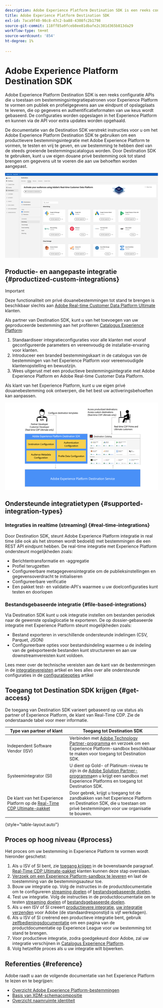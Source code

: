 ```yaml
---
description: Adobe Experience Platform Destination SDK is een reeks configuratie APIs die u toestaan om bestemmingsintegratiepatronen voor Experience Platform te vormen om publiek en profielgegevens aan uw eindpunt of opslagplaats te leveren, die op gegevens en authentificatieformaten van uw keus wordt gebaseerd. De configuraties worden opgeslagen in het Experience Platform en kunnen via de API voor extra updates worden opgehaald.
title: Adobe Experience Platform Destination SDK
exl-id: 7aca9f40-98c8-47c2-ba88-4308fc2b1798
source-git-commit: 118ff85a9fceb8ee81dbafe2c381d365b813da29
workflow-type: tm+mt
source-wordcount: '854'
ht-degree: 1%

---
```


# Adobe Experience Platform Destination SDK

Adobe Experience Platform Destination SDK is een reeks configuratie APIs die u toestaan om bestemmingsintegratiepatronen voor Experience Platform te vormen om publiek en profielgegevens aan uw eindpunt of opslagplaats te leveren, die op gegevens en authentificatieformaten van uw keus wordt gebaseerd. De configuraties worden opgeslagen in het Experience Platform en kunnen via de API voor extra updates worden opgehaald.

De documentatie van de Destination SDK verstrekt instructies voor u om het Adobe Experience Platform Destination SDK te gebruiken om een productievere bestemmingsintegratie met Adobe Experience Platform te vormen, te testen en vrij te geven, en uw bestemming te hebben deel van de steeds groeiende bestemmingscatalogus worden. Door Destination SDK te gebruiken, kunt u uw eigen douane privé bestemming ook tot stand brengen om gegevens uit te voeren die aan uw behoeften worden aangepast.

![Schermafbeelding van de gebruikersinterface van het Experience Platform, met de doelcatalogus](assets/destinations-catalog-overview.png)

## Productie- en aangepaste integratie {#productized-custom-integrations}

>[!IMPORTANT]
>
> Deze functionaliteit om privé douanebestemmingen tot stand te brengen is beschikbaar slechts aan [Adobe Real-time Customer Data Platform Ultimate](https://helpx.adobe.com/legal/product-descriptions/real-time-customer-data-platform.html) klanten.

Als partner van Destination SDK, kunt u van het toevoegen van uw geproduceerde bestemming aan het profiteren [Catalogus Experience Platform](../catalog/overview.md):

1. Standaardiseer integratieconfiguraties voor alle klanten met vooraf geconfigureerde parameters en vereenvoudig de installatie-ervaring voor klanten.
2. Introduceer een branded bestemmingskaart in de catalogus van de bestemmingen van het Experience Platform voor vereenvoudigde klantenopstelling en bewustzijn.
3. Wees uitgerust met een productieve bestemmingsintegratie met Adobe Experience Platform en Adobe Real-time Customer Data Platform.

Als klant van het Experience Platform, kunt u uw eigen privé douanebestemming ook ontwerpen, die het best uw activeringsbehoeften kan aanpassen.

![Het diagram dat van het overzicht toont hoe de bestemmingsontwikkelaars met Destination SDK communiceren en hoe de klanten van Real-Time CDP van geproduceerde en privé bestemmingen profiteren.](assets/destination-sdk-visual.png)

## Ondersteunde integratietypen {#supported-integration-types}

### Integraties in realtime (streaming) {#real-time-integrations}

Door Destination SDK, steunt Adobe Experience Platform integratie in real time (die ook als het stromen wordt bedoeld) met bestemmingen die een REST API eindpunt hebben. De real-time integratie met Experience Platform ondersteunt mogelijkheden zoals:

* Berichtentransformatie en -aggregatie
* Profiel terugzetten
* Configureerbare metagegevensintegratie om de publieksinstellingen en gegevensoverdracht te initialiseren
* Configureerbare verificatie
* Een pakket test- en validatie-API&#39;s waarmee u uw doelconfiguraties kunt testen en doorlopen

### Bestandsgebaseerde integratie {#file-based-integrations}

Via Destination SDK kunt u ook integratie instellen om bestanden periodiek naar de gewenste opslaglocatie te exporteren. De op dossier-gebaseerde integratie met Experience Platform steunt mogelijkheden zoals:

* Bestand exporteren in verschillende ondersteunde indelingen (CSV, Parquet, JSON)
* Configureerbare opties voor bestandsindeling waarmee u de indeling van de geëxporteerde bestanden kunt structureren en aan uw downstreamvereisten kunt voldoen.

Lees meer over de technische vereisten aan de kant van de bestemmingen in de [integratievereisten](integration-prerequisites.md) artikel en lees alles over alle ondersteunde configuraties in de [configuratieopties](functionality/configuration-options.md) artikel

## Toegang tot Destination SDK krijgen {#get-access}

De toegang van Destination SDK varieert gebaseerd op uw status als partner of Experience Platform, de klant van Real-Time CDP. Zie de onderstaande tabel voor meer informatie.

| Type van partner of klant | Toegang tot Destination SDK |
---------|----------|
| Independent Software Vendor (ISV) | Verbinden met [Adobe Technology Partner-programma](https://partners.adobe.com/technologyprogram/experiencecloud.html) en verzoek om een Experience Platform-sandbox beschikbaar te maken voor toegang tot Destination SDK. |
| Systeemintegrator (SI) | U dient op Gold- of Platinum-niveau te zijn in de [Adobe Solution Partner-programma](https://solutionpartners.adobe.com/home.html)en u krijgt een sandbox met Experience Platforms en toegang tot Destination SDK. |
| De klant van het Experience Platform op de [Real-Time CDP Ultimate-pakket](https://helpx.adobe.com/legal/product-descriptions/real-time-customer-data-platform.html) | Door gebrek, krijgt u toegang tot de zandbakken van het Experience Platform en Destination SDK, die u toestaan om privé bestemmingen voor uw organisatie te bouwen. |

{style="table-layout:auto"}

## Proces op hoog niveau {#process}

Het proces om uw bestemming in Experience Platform te vormen wordt hieronder geschetst:

1. Als u ISV of SI bent, zie [toegang krijgen](#get-access) in de bovenstaande paragraaf. [Real-Time CDP Ultimate-pakket](https://helpx.adobe.com/legal/product-descriptions/real-time-customer-data-platform.html) klanten kunnen deze stap overslaan.
2. [Verzoek om een Experience Platform-sandbox te leveren](https://adobeexchangeec.zendesk.com/hc/en-us/articles/360037457812-Adobe-Experience-Platform-Sandbox-Accounts-Access-Adding-Users-and-Support) en laat de toestemming van de bestemmingsauteur toe.
3. Bouw uw integratie op. Volg de instructies in de productdocumentatie om te configureren [streaming doelen](guides/configure-destination-instructions.md) of [bestandsgebaseerde doelen](guides/configure-file-based-destination-instructions.md).
4. Test uw integratie. Volg de instructies in de productdocumentatie om te testen [streaming doelen](testing-api/streaming-destinations/streaming-destination-testing-overview.md) of [bestandsgebaseerde doelen](testing-api/batch-destinations/file-based-destination-testing-overview.md).
5. Als u een ISV of SI creeert [productievere integratie](./overview.md#productized-custom-integrations), [uw integratie verzenden](guides/submit-destination.md) voor Adobe (de standaardresponstijd is vijf werkdagen).
6. Als u ISV of SI creërend een productieve integratie bent, gebruik [zelfbedieningsdocumentatie](docs-framework/documentation-instructions.md) om een pagina van de productdocumentatie op Experience League voor uw bestemming tot stand te brengen.
7. Voor productieve integratie, zodra goedgekeurd door Adobe, zal uw integratie verschijnen in [Catalogus Experience Platform](../catalog/overview.md).
8. Volg hetzelfde proces als u uw integratie wilt bijwerken.

## Referenties  {#reference}

Adobe raadt u aan de volgende documentatie van het Experience Platform te lezen en te begrijpen:

* [Overzicht Adobe Experience Platform-bestemmingen](https://experienceleague.adobe.com/docs/experience-platform/destinations/home.html?lang=en)
* [Basis van XDM-schemacompositie](https://experienceleague.adobe.com/docs/experience-platform/xdm/schema/composition.html?lang=en)
* [Overzicht naamruimte identiteit](https://experienceleague.adobe.com/docs/experience-platform/identity/namespaces.html?lang=nl)
